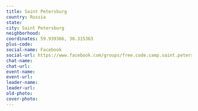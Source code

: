 ```yaml
---
title: Saint Petersburg
country: Russia
state: 
city: Saint Petersburg
neighborhood: 
coordinates: 59.939366, 30.315363
plus-code:
social-name: Facebook
social-url: https://www.facebook.com/groups/free.code.camp.saint.petersburg
chat-name:
chat-url:
event-name:
event-url:
leader-name:
leader-url:
old-photo: 
cover-photo:
---
```

